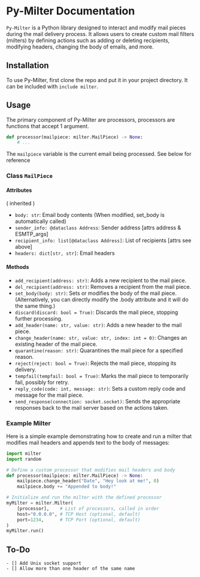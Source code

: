 # Py-Milter Documentation

`Py-Milter` is a Python library designed to interact and modify mail pieces during the mail delivery process. It allows users to create custom mail filters (milters) by defining actions such as adding or deleting recipients, modifying headers, changing the body of emails, and more.

## Installation

To use Py-Milter, first clone the repo and put it in your project directory. It can be included with `include milter`. 

## Usage

The primary component of Py-Milter are processors, processors are functions that accept 1 argument. 
```python
def processor(mailpiece: milter.MailPiece) -> None:
    # ...
```
The `mailpiece` variable is the current email being processed. See below for reference

### Class `MailPiece`

#### Attributes

( inherited )
- `body: str`: Email body contents (When modified, set_body is automatically called)
- `sender_info: @dataclass Address`: Sender address [attrs address & ESMTP_args]
- `recipient_info: list[@dataclass Address]`: List of recipients [attrs see above]
- `headers: dict[str, str]`: Email headers

#### Methods

- `add_recipient(address: str)`: Adds a new recipient to the mail piece.
- `del_recipient(address: str)`: Removes a recipient from the mail piece.
- `set_body(body: str)`: Sets or modifies the body of the mail piece. (Alternatively, you can directly modify the .body attribute and it will do the same thing.)
- `discard(discard: bool = True)`: Discards the mail piece, stopping further processing.
- `add_header(name: str, value: str)`: Adds a new header to the mail piece.
- `change_header(name: str, value: str, index: int = 0)`: Changes an existing header of the mail piece.
- `quarantine(reason: str)`: Quarantines the mail piece for a specified reason.
- `reject(reject: bool = True)`: Rejects the mail piece, stopping its delivery.
- `tempfail(tempfail: bool = True)`: Marks the mail piece to temporarily fail, possibly for retry.
- `reply_code(code: int, message: str)`: Sets a custom reply code and message for the mail piece.
- `send_response(connection: socket.socket)`: Sends the appropriate responses back to the mail server based on the actions taken.

### Example Milter

Here is a simple example demonstrating how to create and run a milter that modifies mail headers and appends text to the body of messages:

```python
import milter
import random

# Define a custom processor that modifies mail headers and body
def processor(mailpiece: milter.MailPiece) -> None:
    mailpiece.change_header("Date", "Hey look at me!", 0)
    mailpiece.body += "Appended to body!"

# Initialize and run the milter with the defined processor
myMilter = milter.Milter(
    [processor],    # List of processors, called in order
    host="0.0.0.0", # TCP Host (optional, default)
    port=1234,      # TCP Port (optional, default)
)
myMilter.run()
```

## To-Do
    - [] Add Unix socket support
    - [] Allow more than one header of the same name